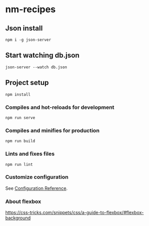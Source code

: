 # nm-recipes

## Json install

```
npm i -g json-server
```

## Start watching db.json

```
json-server --watch db.json
```

## Project setup

```
npm install
```

### Compiles and hot-reloads for development

```
npm run serve
```

### Compiles and minifies for production

```
npm run build
```

### Lints and fixes files

```
npm run lint
```

### Customize configuration

See [Configuration Reference](https://cli.vuejs.org/config/).

### About flexbox

https://css-tricks.com/snippets/css/a-guide-to-flexbox/#flexbox-background
